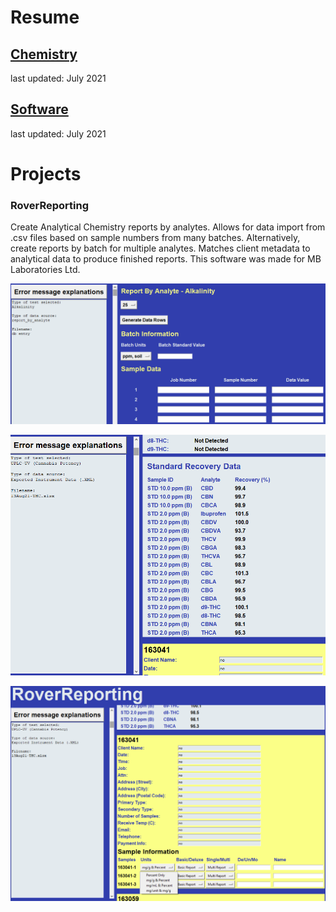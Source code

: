 # Resume
## [Chemistry](Peter_Levett_Chemistry_Resume_04July2021.pdf)
last updated: July 2021
## [Software](Peter_Levett_Programming_Resume_04July2021.pdf)
last updated: July 2021

# Projects

### RoverReporting

Create Analytical Chemistry reports by analytes. Allows for data import from .csv files based on sample numbers from many batches. Alternatively, create reports by batch for multiple analytes. Matches client metadata to analytical data to produce finished reports. This software was made for MB Laboratories Ltd.

![](https://github.com/StavromularBeta/StavromularBeta.github.io/blob/master/RoverReporting_a.png?raw=true)

![](https://github.com/StavromularBeta/StavromularBeta.github.io/blob/master/RoverReporting_b.png?raw=true)

![](https://github.com/StavromularBeta/StavromularBeta.github.io/blob/master/RoverReporting_c.png?raw=true)
